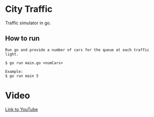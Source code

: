 # City Traffic

Traffic simulator in go.

## How to run

```
Run go and provide a number of cars for the queue at each traffic light.

$ go run main.go <numCars>

Example:
$ go run main 5

```

# Video

[Link to YouTube](https://youtu.be/4bGevi1Dx7Q)
